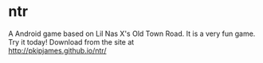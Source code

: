 # ntr
A Android game based on Lil Nas X's Old Town Road.
It is a very fun game. Try it today!
Download from the site at<br/>
<a href="http://pkipjames.github.io/ntr/">http://pkipjames.github.io/ntr/</a>
